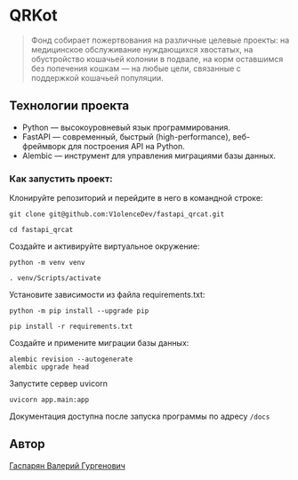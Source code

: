 # QRKot

> Фонд собирает пожертвования на различные целевые проекты: на медицинское обслуживание нуждающихся хвостатых, на обустройство кошачьей колонии в подвале, на корм оставшимся без попечения кошкам — на любые цели, связанные с поддержкой кошачьей популяции.

## Технологии проекта

- Python — высокоуровневый язык программирования.
- FastAPI — современный, быстрый (high-performance), веб-фреймворк для построения API на Python.
- Alembic — инструмент для управления миграциями базы данных.

### Как запустить проект:

Клонируйте репозиторий и перейдите в него в командной строке:

```
git clone git@github.com:V1olenceDev/fastapi_qrcat.git
```

```
cd fastapi_qrcat
```

Cоздайте и активируйте виртуальное окружение:

```
python -m venv venv
```

```
. venv/Scripts/activate
```

Установите зависимости из файла requirements.txt:

```
python -m pip install --upgrade pip
```

```
pip install -r requirements.txt
```

Создайте и примените миграции базы данных:

```
alembic revision --autogenerate 
alembic upgrade head
```

Запустите сервер uvicorn
```
uvicorn app.main:app
```

Документация доступна после запуска программы по адресу `/docs`

## Автор
[Гаспарян Валерий Гургенович](https://github.com/V1olenceDev)
